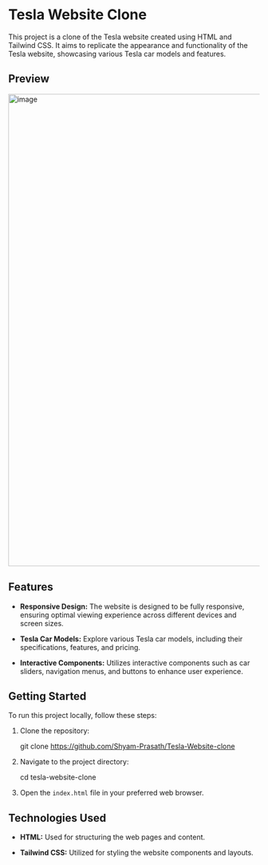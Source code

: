 # Tesla Website Clone

This project is a clone of the Tesla website created using HTML and Tailwind CSS. It aims to replicate the appearance and functionality of the Tesla website, showcasing various Tesla car models and features.

## Preview

<img width="946" alt="image" src="https://github.com/Shyam-Prasath/Tesla-Website-clone/assets/117503407/4b38fbd1-60c5-47a5-a11a-bbb11e54311b">

## Features

- **Responsive Design:** The website is designed to be fully responsive, ensuring optimal viewing experience across different devices and screen sizes.

- **Tesla Car Models:** Explore various Tesla car models, including their specifications, features, and pricing.

- **Interactive Components:** Utilizes interactive components such as car sliders, navigation menus, and buttons to enhance user experience.

## Getting Started

To run this project locally, follow these steps:

1. Clone the repository:
  
   git clone https://github.com/Shyam-Prasath/Tesla-Website-clone

2. Navigate to the project directory:

   cd tesla-website-clone

3. Open the `index.html` file in your preferred web browser.

## Technologies Used

- **HTML:** Used for structuring the web pages and content.

- **Tailwind CSS:** Utilized for styling the website components and layouts.

